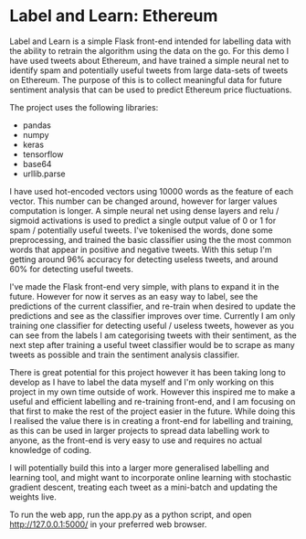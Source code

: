 # Label and Learn: Ethereum
Label and Learn is a simple Flask front-end intended for labelling data with the ability to retrain the algorithm using the data on the go. For this demo I have used tweets
about Ethereum, and have trained a simple neural net to identify spam and potentially useful tweets from large data-sets of tweets on Ethereum. The purpose of this is to collect
meaningful data for future sentiment analysis that can be used to predict Ethereum price fluctuations.

The project uses the following libraries:
- pandas
- numpy
- keras
- tensorflow
- base64
- urllib.parse

I have used hot-encoded vectors using 10000 words as the feature of each vector. This number can be changed around, however for larger values computation is longer. 
A simple neural net using dense layers and relu / sigmoid activations is used to predict a single output value of 0 or 1 for spam / potentially useful tweets. 
I've tokenised the words, done some preprocessing, and trained the basic classifier using the the most common words that appear in positive and negative tweets.
With this setup I'm getting around 96% accuracy for detecting useless tweets, and around 60% for detecting useful tweets.

I've made the Flask front-end very simple, with plans to expand it in the future. However for now it serves as an easy way to label, see the predictions of the
current classifier, and re-train when desired to update the predictions and see as the classifier improves over time. Currently I am only training one classifier
for detecting useful / useless tweets, however as you can see from the labels I am categorising tweets with their sentiment, as the next step after training a 
useful tweet classifier would be to scrape as many tweets as possible and train the sentiment analysis classifier.

There is great potential for this project however it has been taking long to develop as I have to label the data myself and I'm only working on this project
in my own time outside of work. However this inspired me to make a useful and efficient labelling and re-training front-end, and I am focusing on that first to 
make the rest of the project easier in the future. While doing this I realised the value there is in creating a front-end for labelling and training, as this can
be used in larger projects to spread data labelling work to anyone, as the front-end is very easy to use and requires no actual knowledge of coding.

I will potentially build this into a larger more generalised labelling and learning tool, and might want to incorporate online learning with stochastic gradient descent,
treating each tweet as a mini-batch and updating the weights live.

To run the web app, run the app.py as a python script, and open http://127.0.0.1:5000/ in your preferred web browser.

